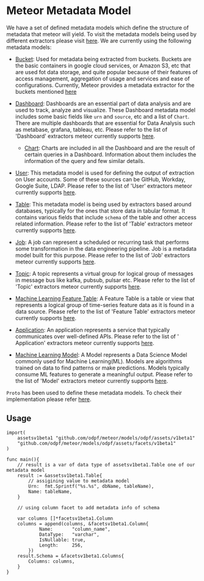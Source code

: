 # Meteor Metadata Model

We have a set of defined metadata models which define the structure of metadata
that meteor will yield. To visit the metadata models being used by different
extractors please visit [here](extractors.md). We are currently using the
following metadata models:

- [Bucket][proton-bucket]: Used for metadata being extracted from buckets.
  Buckets are the basic containers in google cloud services, or Amazon S3, etc
  that are used fot data storage, and quite popular because of their features of
  access management, aggregation of usage and services and ease of
  configurations. Currently, Meteor provides a metadata extractor for the
  buckets mentioned [here](extractors.md#bucket)

- [Dashboard][proton-dashboard]: Dashboards are an essential part of data
  analysis and are used to track, analyze and visualize. These Dashboard
  metadata model includes some basic fields like `urn` and `source`, etc and a
  list of `Chart`. There are multiple dashboards that are essential for Data
  Analysis such as metabase, grafana, tableau, etc. Please refer to the list of
  'Dashboard' extractors meteor currently
  supports [here](extractors.md#dashboard).

  - [Chart][proton-dashboard]: Charts are included in all the Dashboard and are
    the result of certain queries in a Dashboard. Information about them
    includes the information of the query and few similar details.

- [User][proton-user]: This metadata model is used for defining the output of
  extraction on User accounts. Some of these sources can be GitHub, Workday,
  Google Suite, LDAP. Please refer to the list of 'User' extractors meteor
  currently supports [here](extractors.md#user).

- [Table][proton-table]: This metadata model is being used by extractors based
  around databases, typically for the ones that store data in tabular format. It
  contains various fields that include `schema` of the table and other access
  related information. Please refer to the list of 'Table' extractors meteor
  currently supports [here](extractors.md#table).

- [Job][proton-job]: A job can represent a scheduled or recurring task that
  performs some transformation in the data engineering pipeline. Job is a
  metadata model built for this purpose. Please refer to the list of 'Job'
  extractors meteor currently supports [here](extractors.md#table).

- [Topic][proton-topic]: A topic represents a virtual group for logical group of
  messages in message bus like kafka, pubsub, pulsar etc. Please refer to the
  list of 'Topic' extractors meteor currently
  supports [here](extractors.md#topic).

- [Machine Learning Feature Table][proton-featuretable]: A Feature Table is a
  table or view that represents a logical group of time-series feature data as
  it is found in a data source. Please refer to the list of 'Feature Table'
  extractors meteor currently
  supports [here](extractors.md#machine-learning-feature-table).

- [Application][proton-application]: An application represents a service that
  typically communicates over well-defined APIs. Please refer to the list of '
  Application' extractors meteor currently
  supports [here](extractors.md#application).

- [Machine Learning Model][proton-model]: A Model represents a Data Science
  Model commonly used for Machine Learning(ML). Models are algorithms trained on
  data to find patterns or make predictions. Models typically consume ML
  features to generate a meaningful output. Please refer to the list of 'Model'
  extractors meteor currently
  supports [here](extractors.md#machine-learning-model).

`Proto` has been used to define these metadata models. To check their
implementation please refer [here][proton-assets].

## Usage

[//]: # (@formatter:off)

```golang
import(
    assetsv1beta1 "github.com/odpf/meteor/models/odpf/assets/v1beta1"
    "github.com/odpf/meteor/models/odpf/assets/facets/v1beta1"
)

func main(){
    // result is a var of data type of assetsv1beta1.Table one of our metadata model
    result := &assetsv1beta1.Table{
        // assigining value to metadata model
        Urn:  fmt.Sprintf("%s.%s", dbName, tableName),
        Name: tableName,
    }

    // using column facet to add metadata info of schema

    var columns []*facetsv1beta1.Column
    columns = append(columns, &facetsv1beta1.Column{
            Name:       "column_name",
            DataType:   "varchar",
            IsNullable: true,
            Length:     256,
        })
    result.Schema = &facetsv1beta1.Columns{
        Columns: columns,
    }
}
```

[//]: # (@formatter:on)


[proton-bucket]: https://github.com/odpf/proton/tree/main/odpf/assets/v1beta2/bucket.proto

[proton-dashboard]: https://github.com/odpf/proton/tree/main/odpf/assets/v1beta2/dashboard.proto

[proton-user]: https://github.com/odpf/proton/tree/main/odpf/assets/v1beta2/user.proto

[proton-table]: https://github.com/odpf/proton/tree/main/odpf/assets/v1beta2/table.proto

[proton-job]: https://github.com/odpf/proton/tree/main/odpf/assets/v1beta2/job.proto

[proton-topic]: https://github.com/odpf/proton/tree/main/odpf/assets/v1beta2/topic.proto

[proton-featuretable]: https://github.com/odpf/proton/tree/main/odpf/assets/v1beta2/feature_table.proto

[proton-application]: https://github.com/odpf/proton/tree/main/odpf/assets/v1beta2/application.proto

[proton-model]: https://github.com/odpf/proton/tree/main/odpf/assets/v1beta2/model.proto

[proton-assets]: https://github.com/odpf/proton/tree/main/odpf/assets/v1beta2
